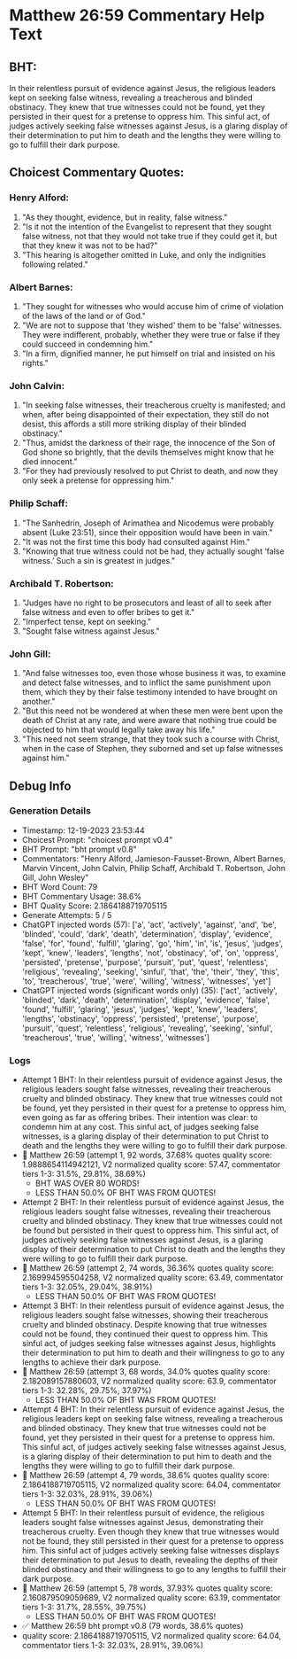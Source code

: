 # Matthew 26:59 Commentary Help Text

## BHT:
In their relentless pursuit of evidence against Jesus, the religious leaders kept on seeking false witness, revealing a treacherous and blinded obstinacy. They knew that true witnesses could not be found, yet they persisted in their quest for a pretense to oppress him. This sinful act, of judges actively seeking false witnesses against Jesus, is a glaring display of their determination to put him to death and the lengths they were willing to go to fulfill their dark purpose.

## Choicest Commentary Quotes:
### Henry Alford:
1. "As they thought, evidence, but in reality, false witness."
2. "Is it not the intention of the Evangelist to represent that they sought false witness, not that they would not take true if they could get it, but that they knew it was not to be had?"
3. "This hearing is altogether omitted in Luke, and only the indignities following related."

### Albert Barnes:
1. "They sought for witnesses who would accuse him of crime of violation of the laws of the land or of God."
2. "We are not to suppose that 'they wished' them to be 'false' witnesses. They were indifferent, probably, whether they were true or false if they could succeed in condemning him."
3. "In a firm, dignified manner, he put himself on trial and insisted on his rights."

### John Calvin:
1. "In seeking false witnesses, their treacherous cruelty is manifested; and when, after being disappointed of their expectation, they still do not desist, this affords a still more striking display of their blinded obstinacy."
2. "Thus, amidst the darkness of their rage, the innocence of the Son of God shone so brightly, that the devils themselves might know that he died innocent."
3. "For they had previously resolved to put Christ to death, and now they only seek a pretense for oppressing him."

### Philip Schaff:
1. "The Sanhedrin, Joseph of Arimathea and Nicodemus were probably absent (Luke 23:51), since their opposition would have been in vain." 
2. "It was not the first time this body had consulted against Him."
3. "Knowing that true witness could not be had, they actually sought ‘false witness.’ Such a sin is greatest in judges."

### Archibald T. Robertson:
1. "Judges have no right to be prosecutors and least of all to seek after false witness and even to offer bribes to get it."
2. "Imperfect tense, kept on seeking."
3. "Sought false witness against Jesus."

### John Gill:
1. "And false witnesses too, even those whose business it was, to examine and detect false witnesses, and to inflict the same punishment upon them, which they by their false testimony intended to have brought on another."
2. "But this need not be wondered at when these men were bent upon the death of Christ at any rate, and were aware that nothing true could be objected to him that would legally take away his life."
3. "This need not seem strange, that they took such a course with Christ, when in the case of Stephen, they suborned and set up false witnesses against him."


## Debug Info
### Generation Details
- Timestamp: 12-19-2023 23:53:44
- Choicest Prompt: "choicest prompt v0.4"
- BHT Prompt: "bht prompt v0.8"
- Commentators: "Henry Alford, Jamieson-Fausset-Brown, Albert Barnes, Marvin Vincent, John Calvin, Philip Schaff, Archibald T. Robertson, John Gill, John Wesley"
- BHT Word Count: 79
- BHT Commentary Usage: 38.6%
- BHT Quality Score: 2.1864188719705115
- Generate Attempts: 5 / 5
- ChatGPT injected words (57):
	['a', 'act', 'actively', 'against', 'and', 'be', 'blinded', 'could', 'dark', 'death', 'determination', 'display', 'evidence', 'false', 'for', 'found', 'fulfill', 'glaring', 'go', 'him', 'in', 'is', 'jesus', 'judges', 'kept', 'knew', 'leaders', 'lengths', 'not', 'obstinacy', 'of', 'on', 'oppress', 'persisted', 'pretense', 'purpose', 'pursuit', 'put', 'quest', 'relentless', 'religious', 'revealing', 'seeking', 'sinful', 'that', 'the', 'their', 'they', 'this', 'to', 'treacherous', 'true', 'were', 'willing', 'witness', 'witnesses', 'yet']
- ChatGPT injected words (significant words only) (35):
	['act', 'actively', 'blinded', 'dark', 'death', 'determination', 'display', 'evidence', 'false', 'found', 'fulfill', 'glaring', 'jesus', 'judges', 'kept', 'knew', 'leaders', 'lengths', 'obstinacy', 'oppress', 'persisted', 'pretense', 'purpose', 'pursuit', 'quest', 'relentless', 'religious', 'revealing', 'seeking', 'sinful', 'treacherous', 'true', 'willing', 'witness', 'witnesses']

### Logs
- Attempt 1 BHT: In their relentless pursuit of evidence against Jesus, the religious leaders sought false witnesses, revealing their treacherous cruelty and blinded obstinacy. They knew that true witnesses could not be found, yet they persisted in their quest for a pretense to oppress him, even going as far as offering bribes. Their intention was clear: to condemn him at any cost. This sinful act, of judges seeking false witnesses, is a glaring display of their determination to put Christ to death and the lengths they were willing to go to fulfill their dark purpose.
- 🔄 Matthew 26:59 (attempt 1, 92 words, 37.68% quotes quality score: 1.9888654114942121, V2 normalized quality score: 57.47, commentator tiers 1-3: 31.5%, 29.81%, 38.69%) 
	- BHT WAS OVER 80 WORDS! 
	- LESS THAN 50.0% OF BHT WAS FROM QUOTES!
- Attempt 2 BHT: In their relentless pursuit of evidence against Jesus, the religious leaders sought false witnesses, revealing their treacherous cruelty and blinded obstinacy. They knew that true witnesses could not be found but persisted in their quest to oppress him. This sinful act, of judges actively seeking false witnesses against Jesus, is a glaring display of their determination to put Christ to death and the lengths they were willing to go to fulfill their dark purpose.
- 🔄 Matthew 26:59 (attempt 2, 74 words, 36.36% quotes quality score: 2.169994595504258, V2 normalized quality score: 63.49, commentator tiers 1-3: 32.05%, 29.04%, 38.91%) 
	- LESS THAN 50.0% OF BHT WAS FROM QUOTES!
- Attempt 3 BHT: In their relentless pursuit of evidence against Jesus, the religious leaders sought false witnesses, showing their treacherous cruelty and blinded obstinacy. Despite knowing that true witnesses could not be found, they continued their quest to oppress him. This sinful act, of judges seeking false witnesses against Jesus, highlights their determination to put him to death and their willingness to go to any lengths to achieve their dark purpose.
- 🔄 Matthew 26:59 (attempt 3, 68 words, 34.0% quotes quality score: 2.182089157880603, V2 normalized quality score: 63.9, commentator tiers 1-3: 32.28%, 29.75%, 37.97%) 
	- LESS THAN 50.0% OF BHT WAS FROM QUOTES!
- Attempt 4 BHT: In their relentless pursuit of evidence against Jesus, the religious leaders kept on seeking false witness, revealing a treacherous and blinded obstinacy. They knew that true witnesses could not be found, yet they persisted in their quest for a pretense to oppress him. This sinful act, of judges actively seeking false witnesses against Jesus, is a glaring display of their determination to put him to death and the lengths they were willing to go to fulfill their dark purpose.
- 🔄 Matthew 26:59 (attempt 4, 79 words, 38.6% quotes quality score: 2.1864188719705115, V2 normalized quality score: 64.04, commentator tiers 1-3: 32.03%, 28.91%, 39.06%) 
	- LESS THAN 50.0% OF BHT WAS FROM QUOTES!
- Attempt 5 BHT: In their relentless pursuit of evidence, the religious leaders sought false witnesses against Jesus, demonstrating their treacherous cruelty. Even though they knew that true witnesses would not be found, they still persisted in their quest for a pretense to oppress him. This sinful act of judges actively seeking false witnesses displays their determination to put Jesus to death, revealing the depths of their blinded obstinacy and their willingness to go to any lengths to fulfill their dark purpose.
- 🔄 Matthew 26:59 (attempt 5, 78 words, 37.93% quotes quality score: 2.160879509059689, V2 normalized quality score: 63.19, commentator tiers 1-3: 31.7%, 28.55%, 39.75%) 
	- LESS THAN 50.0% OF BHT WAS FROM QUOTES!
- ✅ Matthew 26:59 bht prompt v0.8 (79 words, 38.6% quotes)
- quality score: 2.1864188719705115, V2 normalized quality score: 64.04, commentator tiers 1-3: 32.03%, 28.91%, 39.06%)